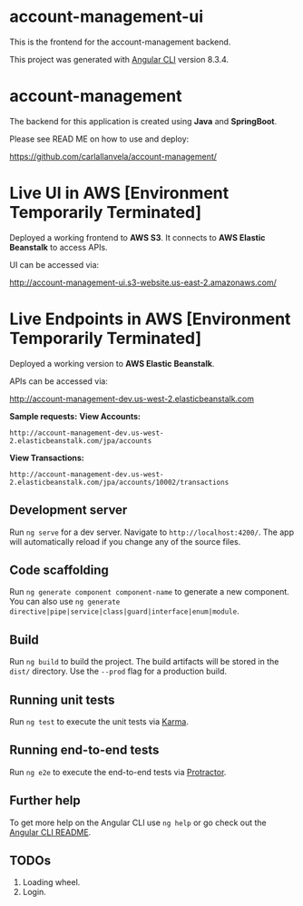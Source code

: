 # account-management-ui

This is the frontend for the account-management backend.

This project was generated with [Angular CLI](https://github.com/angular/angular-cli) version 8.3.4.

# account-management

The backend for this application is created using <b>Java</b> and <b>SpringBoot</b>. 

Please see READ ME on how to use and deploy: 

https://github.com/carlallanvela/account-management/

# Live UI in AWS [Environment Temporarily Terminated]

Deployed a working frontend to <b>AWS S3</b>. It connects to <b>AWS Elastic Beanstalk</b> to access APIs. 

UI can be accessed via: 

http://account-management-ui.s3-website.us-east-2.amazonaws.com/

# Live Endpoints in AWS [Environment Temporarily Terminated]

Deployed a working version to <b>AWS Elastic Beanstalk</b>. 

APIs can be accessed via: 

http://account-management-dev.us-west-2.elasticbeanstalk.com

<b> Sample requests:</b>
<b>View Accounts:</b>

`http://account-management-dev.us-west-2.elasticbeanstalk.com/jpa/accounts`

<b>View Transactions:</b>

`http://account-management-dev.us-west-2.elasticbeanstalk.com/jpa/accounts/10002/transactions`

## Development server

Run `ng serve` for a dev server. Navigate to `http://localhost:4200/`. The app will automatically reload if you change any of the source files.

## Code scaffolding

Run `ng generate component component-name` to generate a new component. You can also use `ng generate directive|pipe|service|class|guard|interface|enum|module`.

## Build

Run `ng build` to build the project. The build artifacts will be stored in the `dist/` directory. Use the `--prod` flag for a production build.

## Running unit tests

Run `ng test` to execute the unit tests via [Karma](https://karma-runner.github.io).

## Running end-to-end tests

Run `ng e2e` to execute the end-to-end tests via [Protractor](http://www.protractortest.org/).

## Further help

To get more help on the Angular CLI use `ng help` or go check out the [Angular CLI README](https://github.com/angular/angular-cli/blob/master/README.md).

## TODOs
1) Loading wheel.
2) Login.
